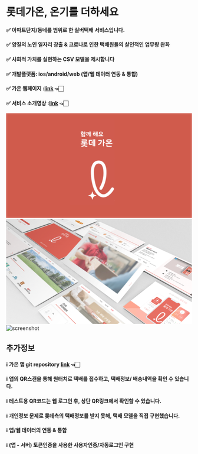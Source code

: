 # 롯데가온, 온기를 더하세요

#### ✅ 아파트단지/동네를 범위로 한 실버택배 서비스입니다.

#### ✅ 양질의 노인 일자리 창출 & 코로나로 인한 택배원들의 살인적인 업무량 완화

#### ✅ 사회적 가치를 실현하는 CSV 모델을 제시합니다

#### ✅ 개발플랫폼: ios/android/web (앱/웹 데이터 연동 & 통합)

#### ✅ 가온 웹페이지 :[link](http://ec2-3-129-71-199.us-east-2.compute.amazonaws.com:8000) 👈🏻

#### ✅ 서비스 소개영상 :[link](https://www.youtube.com/watch?v=jCzHUarGsbA&feature=youtu.be) 👈🏻

![screenshot](./screenshot/이미지1.png)
![screenshot](./screenshot/이미지2.png)
![screenshot](./screenshot/이미지3.png)


## 추가정보

#### ℹ️ 가온 앱 git repository [link](https://github.com/hojuniii/lotte_gaon_app) 👈🏻

#### ℹ️ 앱의 QR스캔을 통해 원터치로 택배를 접수하고, 택배정보/ 배송내역을 확인 수 있습니다.

#### ℹ️ 테스트용 QR코드는 웹 로그인 후, 상단 QR링크에서 확인할 수 있습니다.

#### ℹ️ 개인정보 문제로 롯데측의 택배정보를 받지 못해, 택배 모델을 직접 구현했습니다.

#### ℹ️ 앱/웹 데이터의 연동 & 통합

#### ℹ️ (앱 - 서버) 토큰인증을 사용한 사용자인증/자동로그인 구현
